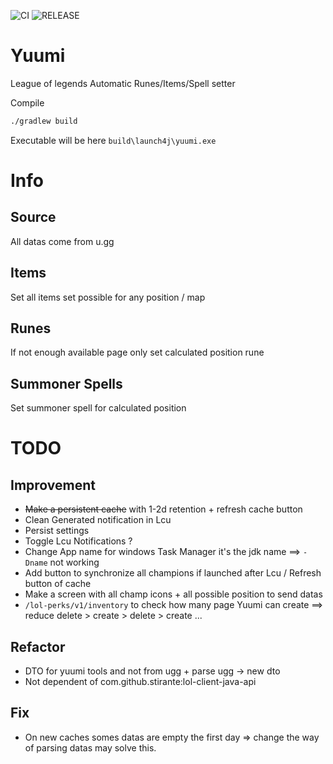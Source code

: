 ![CI](https://github.com/OlivierMary/Yuumi/workflows/CI/badge.svg)
![RELEASE](https://github.com/OlivierMary/Yuumi/workflows/RELEASE/badge.svg)

# Yuumi
League of legends Automatic Runes/Items/Spell setter

Compile
```sh
./gradlew build
```

Executable will be here `build\launch4j\yuumi.exe`

# Info 

## Source
All datas come from u.gg

## Items
Set all items set possible for any position / map

## Runes
If not enough available page only set calculated position rune

## Summoner Spells
Set summoner spell for calculated position

# TODO
## Improvement
 - ~~Make a persistent cache~~ with 1-2d retention + refresh cache button
 - Clean Generated notification in Lcu
 - Persist settings
 - Toggle Lcu Notifications ?
 - Change App name for windows Task Manager it's the jdk name ==> `-Dname` not working
 - Add button to synchronize all champions if launched after Lcu / Refresh button of cache 
 - Make a screen with all champ icons + all possible position to send datas
 - `/lol-perks/v1/inventory` to check how many page Yuumi can create  ==> reduce delete > create > delete > create ...

## Refactor
 - DTO for yuumi tools and not from ugg + parse ugg -> new dto
 - Not dependent of com.github.stirante:lol-client-java-api
 
## Fix
 - On new caches somes datas are empty the first day => change the way of parsing datas may solve this.


